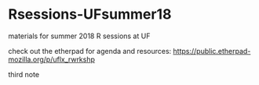 # Rsessions-UFsummer18
materials for summer 2018 R sessions at UF 

check out the etherpad for agenda and resources: https://public.etherpad-mozilla.org/p/uflx_rwrkshp

third note 
